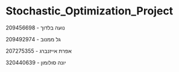 # Stochastic_Optimization_Project

נועה בלדוך - 209456698

גל ממנוב - 209492974

אפרת אייזנברג - 207275355

יונה סולומון - 320440639

